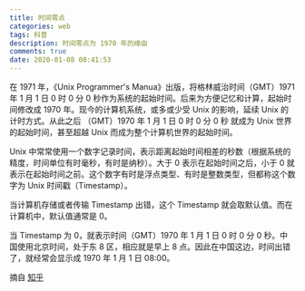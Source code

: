 ```yaml
---
title: 时间零点
categories: web
tags: 科普
description: 时间零点为 1970 年的缘由
comments: true
date: 2020-01-08 08:41:53
---
```


在 1971 年，《Unix Programmer's Manua》出版，将格林威治时间（GMT）1971 年 1 月 1 日 0 时 0 分 0 秒作为系统的起始时间。后来为方便记忆和计算，起始时间修改成 1970 年。现今的计算机系统，或多或少受 Unix 的影响，延续 Unix 的计时方式。从此之后 （GMT）1970 年 1 月 1 日 0 时 0 分 0 秒 就成为 Unix 世界的起始时间，甚至超越 Unix 而成为整个计算机世界的起始时间。

Unix 中常常使用一个数字记录时间，表示距离起始时间相差的秒数（根据系统的精度，时间单位有时毫秒，有时是纳秒）。大于 0 表示在起始时间之后，小于 0 就表示在起始时间之前。这个数字有时是浮点类型、有时是整数类型，但都称这个数字为 Unix 时间戳（Timestamp）。

当计算机存储或者传输 Timestamp 出错，这个 Timestamp 就会取默认值。而在计算机中，默认值通常是 0。

当 Timestamp 为 0，就表示时间（GMT）1970 年 1 月 1 日 0 时 0 分 0 秒。中国使用北京时间，处于东 8 区，相应就是早上 8 点。因此在中国这边，时间出错了，就经常会显示成 1970 年 1 月 1 日 08:00。

摘自 [知乎](https://zhuanlan.zhihu.com/p/23752093)
